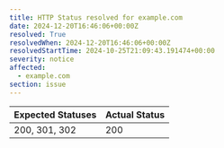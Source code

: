 ```yaml
---
title: HTTP Status resolved for example.com
date: 2024-12-20T16:46:06+00:00Z
resolved: True
resolvedWhen: 2024-12-20T16:46:06+00:00Z
resolvedStartTime: 2024-10-25T21:09:43.191474+00:00
severity: notice
affected:
  - example.com
section: issue
---
```


| Expected Statuses | Actual Status  |
|-------------------|----------------|
| 200, 301, 302 | 200 |
